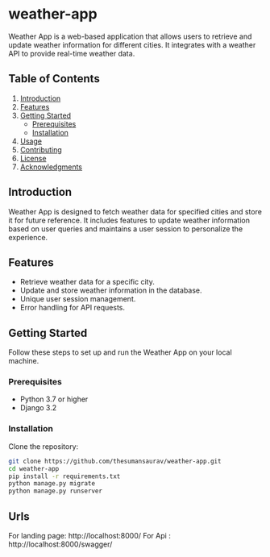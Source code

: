 # weather-app

Weather App is a web-based application that allows users to retrieve and update weather information for different cities. It integrates with a weather API to provide real-time weather data.

## Table of Contents
1. [Introduction](#introduction)
2. [Features](#features)
3. [Getting Started](#getting-started)
    - [Prerequisites](#prerequisites)
    - [Installation](#installation)
4. [Usage](#usage)
5. [Contributing](#contributing)
6. [License](#license)
7. [Acknowledgments](#acknowledgments)

## Introduction
Weather App is designed to fetch weather data for specified cities and store it for future reference. It includes features to update weather information based on user queries and maintains a user session to personalize the experience.

## Features
- Retrieve weather data for a specific city.
- Update and store weather information in the database.
- Unique user session management.
- Error handling for API requests.

## Getting Started
Follow these steps to set up and run the Weather App on your local machine.

### Prerequisites
- Python 3.7 or higher
- Django 3.2

### Installation
Clone the repository:

```bash
git clone https://github.com/thesumansaurav/weather-app.git
cd weather-app
pip install -r requirements.txt
python manage.py migrate
python manage.py runserver
```
 ## Urls
 For landing page: http://localhost:8000/
 For Api :  http://localhost:8000/swagger/
 
